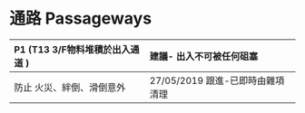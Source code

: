 # 通路 Passageways

| P1 \(T13 3/F物料堆積於出入通道 \) | 建議- 出入不可被任何砠塞 |
| :--- | :--- |
| 防止 火災、絆倒、滑倒意外 | 27/05/2019 跟進-已即時由雜項清理 |

